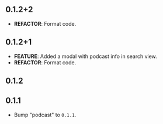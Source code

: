 ## 0.1.2+2

 - **REFACTOR**: Format code.

## 0.1.2+1

 - **FEATURE**: Added a modal with podcast info in search view.
 - **REFACTOR**: Format code.

## 0.1.2

## 0.1.1

 - Bump "podcast" to `0.1.1`.

